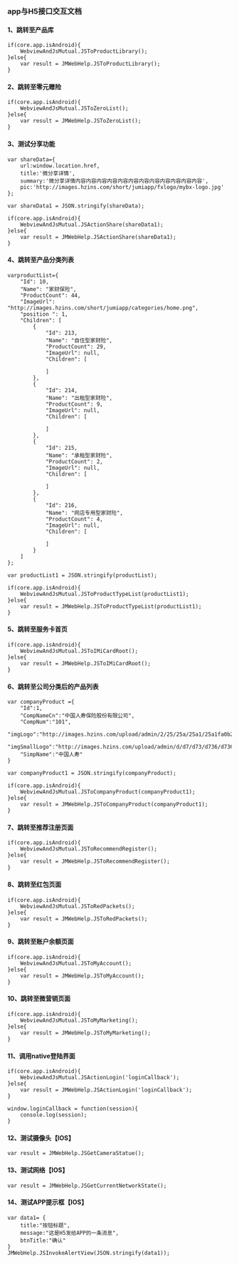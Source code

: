 ### app与H5接口交互文档

#### 1、跳转至产品库
	if(core.app.isAndroid){
		WebviewAndJsMutual.JSToProductLibrary();
	}else{
		var result = JMWebHelp.JSToProductLibrary();
	}

#### 2、跳转至零元赠险
	if(core.app.isAndroid){
		WebviewAndJsMutual.JSToZeroList();
	}else{
		var result = JMWebHelp.JSToZeroList();
	}
#### 3、测试分享功能
	var shareData={
	    url:window.location.href,
	    title:'微分享详情',
	    summary:'微分享详情内容内容内容内容内容内容内容内容内容内容内容内容',
	    pic:'http://images.hzins.com/short/jumiapp/fxlogo/mybx-logo.jpg'
	};

	var shareData1 = JSON.stringify(shareData);

	if(core.app.isAndroid){
		WebviewAndJsMutual.JSActionShare(shareData1);
	}else{
		var result = JMWebHelp.JSActionShare(shareData1);
	}
#### 4、跳转至产品分类列表
	varproductList={
	    "Id": 10,
	    "Name": "家财保险",
	    "ProductCount": 44,
	    "ImageUrl": "http://images.hzins.com/short/jumiapp/categories/home.png",
	    "position ": 1,
	    "Children": [
	        {
	            "Id": 213,
	            "Name": "自住型家财险",
	            "ProductCount": 29,
	            "ImageUrl": null,
	            "Children": [
	                
	            ]
	        },
	        {
	            "Id": 214,
	            "Name": "出租型家财险",
	            "ProductCount": 9,
	            "ImageUrl": null,
	            "Children": [
	                
	            ]
	        },
	        {
	            "Id": 215,
	            "Name": "承租型家财险",
	            "ProductCount": 2,
	            "ImageUrl": null,
	            "Children": [
	                
	            ]
	        },
	        {
	            "Id": 216,
	            "Name": "网店专用型家财险",
	            "ProductCount": 4,
	            "ImageUrl": null,
	            "Children": [
	                
	            ]
	        }
	    ]
	};

	var productList1 = JSON.stringify(productList);
	
	if(core.app.isAndroid){
		WebviewAndJsMutual.JSToProductTypeList(productList1);
	}else{
		var result = JMWebHelp.JSToProductTypeList(productList1);
	}

#### 5、跳转至服务卡首页
	if(core.app.isAndroid){
		WebviewAndJsMutual.JSToIMiCardRoot();
	}else{
		var result = JMWebHelp.JSToIMiCardRoot();
	}
#### 6、跳转至公司分类后的产品列表
	var companyProduct ={
		"Id":1,
		"CompNameCn":"中国人寿保险股份有限公司",
		"CompNum":"101",
		"imgLogo":"http://images.hzins.com/upload/admin/2/25/25a/25a1/25a1fa0b2404476b8013c73fcadcf26c.jpg",
		"imgSmallLogo":"http://images.hzins.com/upload/admin/d/d7/d73/d736/d7361e9bcefa47098576200b3fba9805.jpg",
		"SimpName":"中国人寿"
	}
	
	var companyProduct1 = JSON.stringify(companyProduct);
	
	if(core.app.isAndroid){
		WebviewAndJsMutual.JSToCompanyProduct(companyProduct1);
	}else{
		var result = JMWebHelp.JSToCompanyProduct(companyProduct1);
	}
#### 7、跳转至推荐注册页面
	if(core.app.isAndroid){
		WebviewAndJsMutual.JSToRecommendRegister();
	}else{
		var result = JMWebHelp.JSToRecommendRegister();
	}
#### 8、跳转至红包页面
	if(core.app.isAndroid){
		WebviewAndJsMutual.JSToRedPackets();
	}else{
		var result = JMWebHelp.JSToRedPackets();
	}
#### 9、跳转至账户余额页面
	if(core.app.isAndroid){
		WebviewAndJsMutual.JSToMyAccount();
	}else{
		var result = JMWebHelp.JSToMyAccount();
	}
#### 10、跳转至微营销页面
	if(core.app.isAndroid){
		WebviewAndJsMutual.JSToMyMarketing();
	}else{
		var result = JMWebHelp.JSToMyMarketing();
	}
#### 11、调用native登陆界面
	if(core.app.isAndroid){
		WebviewAndJsMutual.JSActionLogin('loginCallback');
	}else{
		var result = JMWebHelp.JSActionLogin('loginCallback');
	}

	window.loginCallback = function(session){
		console.log(session);
	}
#### 12、测试摄像头【IOS】
	var result = JMWebHelp.JSGetCameraStatue();
#### 13、测试网络【IOS】
	var result = JMWebHelp.JSGetCurrentNetworkState();
#### 14、测试APP提示框【IOS】
	var data1= {
		title:"按钮标题",
		message:"这是H5发给APP的一条消息",
		btnTitle:"确认"
	}
	JMWebHelp.JSInvokeAlertView(JSON.stringify(data1));
